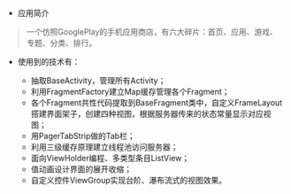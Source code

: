 - 应用简介
>一个仿照GooglePlay的手机应用商店，有六大碎片：首页、应用、游戏、专题、分类、排行。

- 使用到的技术有：

	- 抽取BaseActivity，管理所有Activity；
	- 利用FragmentFactory建立Map缓存管理各个Fragment；
	- 各个Fragment共性代码提取到BaseFragment类中，自定义FrameLayout搭建界面架子，创建四种视图，根据服务器传来的状态常量显示对应视图；
	- 用PagerTabStrip做的Tab栏；
	- 利用三级缓存原理建立线程池访问服务器；
	- 面向ViewHolder编程、多类型条目ListView；
	- 值动画设计界面的展开收缩；
	- 自定义控件ViewGroup实现台阶、瀑布流式的视图效果。
